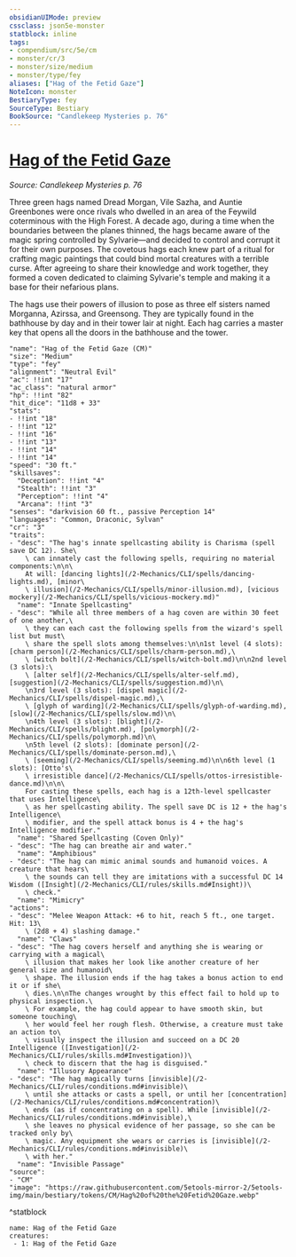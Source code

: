 ```yaml
---
obsidianUIMode: preview
cssclass: json5e-monster
statblock: inline
tags:
- compendium/src/5e/cm
- monster/cr/3
- monster/size/medium
- monster/type/fey
aliases: ["Hag of the Fetid Gaze"]
NoteIcon: monster
BestiaryType: fey
SourceType: Bestiary
BookSource: "Candlekeep Mysteries p. 76"
---
```

# [Hag of the Fetid Gaze](2-Mechanics/CLI/bestiary/fey/hag-of-the-fetid-gaze-cm.md)
*Source: Candlekeep Mysteries p. 76*  

Three green hags named Dread Morgan, Vile Sazha, and Auntie Greenbones were once rivals who dwelled in an area of the Feywild coterminous with the High Forest. A decade ago, during a time when the boundaries between the planes thinned, the hags became aware of the magic spring controlled by Sylvarie—and decided to control and corrupt it for their own purposes. The covetous hags each knew part of a ritual for crafting magic paintings that could bind mortal creatures with a terrible curse. After agreeing to share their knowledge and work together, they formed a coven dedicated to claiming Sylvarie's temple and making it a base for their nefarious plans.

The hags use their powers of illusion to pose as three elf sisters named Morganna, Azirssa, and Greensong. They are typically found in the bathhouse by day and in their tower lair at night. Each hag carries a master key that opens all the doors in the bathhouse and the tower.

```statblock
"name": "Hag of the Fetid Gaze (CM)"
"size": "Medium"
"type": "fey"
"alignment": "Neutral Evil"
"ac": !!int "17"
"ac_class": "natural armor"
"hp": !!int "82"
"hit_dice": "11d8 + 33"
"stats":
- !!int "18"
- !!int "12"
- !!int "16"
- !!int "13"
- !!int "14"
- !!int "14"
"speed": "30 ft."
"skillsaves":
  "Deception": !!int "4"
  "Stealth": !!int "3"
  "Perception": !!int "4"
  "Arcana": !!int "3"
"senses": "darkvision 60 ft., passive Perception 14"
"languages": "Common, Draconic, Sylvan"
"cr": "3"
"traits":
- "desc": "The hag's innate spellcasting ability is Charisma (spell save DC 12). She\
    \ can innately cast the following spells, requiring no material components:\n\n\
    At will: [dancing lights](/2-Mechanics/CLI/spells/dancing-lights.md), [minor\
    \ illusion](/2-Mechanics/CLI/spells/minor-illusion.md), [vicious mockery](/2-Mechanics/CLI/spells/vicious-mockery.md)"
  "name": "Innate Spellcasting"
- "desc": "While all three members of a hag coven are within 30 feet of one another,\
    \ they can each cast the following spells from the wizard's spell list but must\
    \ share the spell slots among themselves:\n\n1st level (4 slots): [charm person](/2-Mechanics/CLI/spells/charm-person.md),\
    \ [witch bolt](/2-Mechanics/CLI/spells/witch-bolt.md)\n\n2nd level (3 slots):\
    \ [alter self](/2-Mechanics/CLI/spells/alter-self.md), [suggestion](/2-Mechanics/CLI/spells/suggestion.md)\n\
    \n3rd level (3 slots): [dispel magic](/2-Mechanics/CLI/spells/dispel-magic.md),\
    \ [glyph of warding](/2-Mechanics/CLI/spells/glyph-of-warding.md), [slow](/2-Mechanics/CLI/spells/slow.md)\n\
    \n4th level (3 slots): [blight](/2-Mechanics/CLI/spells/blight.md), [polymorph](/2-Mechanics/CLI/spells/polymorph.md)\n\
    \n5th level (2 slots): [dominate person](/2-Mechanics/CLI/spells/dominate-person.md),\
    \ [seeming](/2-Mechanics/CLI/spells/seeming.md)\n\n6th level (1 slots): [Otto's\
    \ irresistible dance](/2-Mechanics/CLI/spells/ottos-irresistible-dance.md)\n\n\
    For casting these spells, each hag is a 12th-level spellcaster that uses Intelligence\
    \ as her spellcasting ability. The spell save DC is 12 + the hag's Intelligence\
    \ modifier, and the spell attack bonus is 4 + the hag's Intelligence modifier."
  "name": "Shared Spellcasting (Coven Only)"
- "desc": "The hag can breathe air and water."
  "name": "Amphibious"
- "desc": "The hag can mimic animal sounds and humanoid voices. A creature that hears\
    \ the sounds can tell they are imitations with a successful DC 14 Wisdom ([Insight](/2-Mechanics/CLI/rules/skills.md#Insight))\
    \ check."
  "name": "Mimicry"
"actions":
- "desc": "Melee Weapon Attack: +6 to hit, reach 5 ft., one target. Hit: 13\
    \ (2d8 + 4) slashing damage."
  "name": "Claws"
- "desc": "The hag covers herself and anything she is wearing or carrying with a magical\
    \ illusion that makes her look like another creature of her general size and humanoid\
    \ shape. The illusion ends if the hag takes a bonus action to end it or if she\
    \ dies.\n\nThe changes wrought by this effect fail to hold up to physical inspection.\
    \ For example, the hag could appear to have smooth skin, but someone touching\
    \ her would feel her rough flesh. Otherwise, a creature must take an action to\
    \ visually inspect the illusion and succeed on a DC 20 Intelligence ([Investigation](/2-Mechanics/CLI/rules/skills.md#Investigation))\
    \ check to discern that the hag is disguised."
  "name": "Illusory Appearance"
- "desc": "The hag magically turns [invisible](/2-Mechanics/CLI/rules/conditions.md#invisible)\
    \ until she attacks or casts a spell, or until her [concentration](/2-Mechanics/CLI/rules/conditions.md#concentration)\
    \ ends (as if concentrating on a spell). While [invisible](/2-Mechanics/CLI/rules/conditions.md#invisible),\
    \ she leaves no physical evidence of her passage, so she can be tracked only by\
    \ magic. Any equipment she wears or carries is [invisible](/2-Mechanics/CLI/rules/conditions.md#invisible)\
    \ with her."
  "name": "Invisible Passage"
"source":
- "CM"
"image": "https://raw.githubusercontent.com/5etools-mirror-2/5etools-img/main/bestiary/tokens/CM/Hag%20of%20the%20Fetid%20Gaze.webp"
```
^statblock

```encounter-table
name: Hag of the Fetid Gaze
creatures:
 - 1: Hag of the Fetid Gaze
```